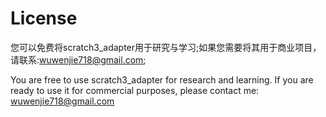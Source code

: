 # License

您可以免费将scratch3_adapter用于研究与学习;如果您需要将其用于商业项目，请联系:wuwenjie718@gmail.com;


You are free to use scratch3_adapter for research and learning. If you are ready to use it for commercial purposes, please contact me: wuwenjie718@gmail.com